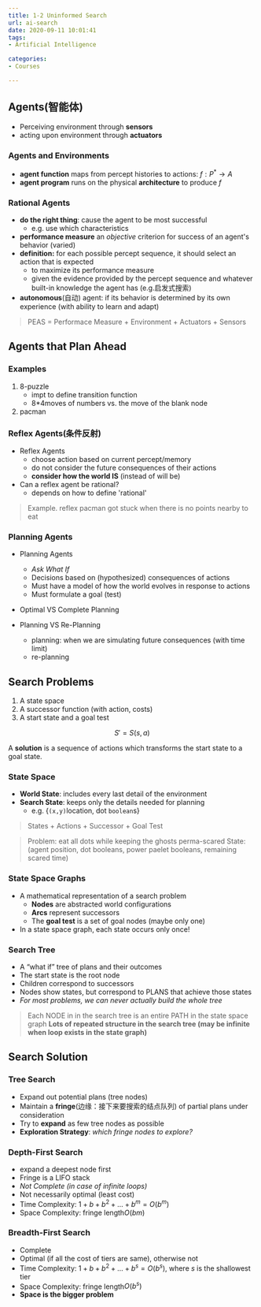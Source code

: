 ```yaml
---
title: 1-2 Uninformed Search
url: ai-search
date: 2020-09-11 10:01:41
tags: 
- Artificial Intelligence

categories: 
- Courses

---
```


<!-- more -->



## Agents(智能体)

- Perceiving environment through **sensors**
- acting upon environment through **actuators**

### Agents and Environments

- **agent function** maps from percept histories to actions: $f:P^{*}\rightarrow A$
- **agent program** runs on the physical **architecture** to produce $f$

### Rational Agents
- **do the right thing**: cause the agent to be most successful
  - e.g. use which characteristics
- **performance measure** an *objective* criterion for success of an agent's behavior (varied)
- **definition:** for each possible percept sequence, it should select an action that is expected
  - to maximize its performance measure
  - given the evidence provided by the percept sequence and whatever built-in knowledge the agent has (e.g.启发式搜索)
- **autonomous**(自动) agent: if its behavior is determined by its own experience (with ability to learn and adapt)

> PEAS = Performace Measure + Environment + Actuators + Sensors


## Agents that Plan Ahead

### Examples
1. 8-puzzle
   - impt to define transition function
   - 8*4moves of numbers vs. the move of the blank node
2. pacman

### Reflex Agents(条件反射)
- Reflex Agents
  - choose action based on current percept/memory
  - do not consider the future consequences of their actions
  - **consider how the world IS** (instead of will be)
- Can a reflex agent be rational?
  - depends on how to define 'rational'

> Example. reflex pacman got stuck when there is no points nearby to eat

### Planning Agents

- Planning Agents
  - *Ask What If*
  - Decisions based on (hypothesized) consequences of actions
  - Must have a model of how the world evolves in response to actions
  - Must formulate a goal (test)

- Optimal VS Complete Planning
  
- Planning VS Re-Planning
  - planning: when we are simulating future consequences (with time limit)
  - re-planning

## Search Problems

1. A state space
2. A successor function (with action, costs)
3. A start state and a goal test

$$S' = S(s,a)$$

A **solution** is a sequence of actions which transforms the start state to a goal state.

### State Space
- **World State**: includes every last detail of the environment
- **Search State**: keeps only the details needed for planning
  - e.g. {`(x,y)`location, dot `boolean`s}

> States + Actions + Successor + Goal Test


> Problem:  eat all dots while keeping the ghosts perma-scared
> State: (agent position, dot booleans, power paelet booleans, remaining scared time)


### State Space Graphs

- A mathematical representation of a search problem
  - **Nodes** are abstracted world configurations
  - **Arcs** represent successors
  - The **goal test** is a set of goal nodes (maybe only one)
- In a state space graph, each state occurs only once!

### Search Tree
- A “what if” tree of plans and their outcomes
- The start state is the root node
- Children correspond to successors
- Nodes show states, but correspond to PLANS that achieve those states
- *For most problems, we can never actually build the whole tree*

> Each NODE in in the search tree is an entire PATH in the state space graph
> **Lots of repeated structure in the search tree (may be infinite when loop exists in the state graph)**


## Search Solution

### Tree Search
- Expand out potential plans (tree nodes)
- Maintain a **fringe**(边缘：接下来要搜索的结点队列) of partial plans under consideration
- Try to **expand** as few tree nodes as possible
- **Exploration Strategy**: *which fringe nodes to explore?*


### Depth-First Search 
- expand a deepest node first 
- Fringe is a LIFO stack 
- *Not Complete (in case of infinite loops)*
- Not necessarily optimal (least cost)
- Time Complexity: $1+b+b^2+\ldots + b^m = O(b^m)$
- Space Complexity: fringe length$O(bm)$

### Breadth-First Search
- Complete
- Optimal (if all the cost of tiers are same), otherwise not
- Time Complexity: $1+b+b^2+\ldots + b^s = O(b^s)$, where $s$ is the shallowest tier
- Space Complexity: fringe length$O(b^s)$
- **Space is the bigger problem**


